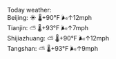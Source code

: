 Today weather:  
Beijing: ☀️ 🌡️+90°F 🌬️↑12mph  
Tianjin: ⛅️  🌡️+93°F 🌬️↑7mph  
Shijiazhuang: ⛅️  🌡️+90°F 🌬️↑12mph  
Tangshan: ⛅️  🌡️+93°F 🌬️↑9mph  
